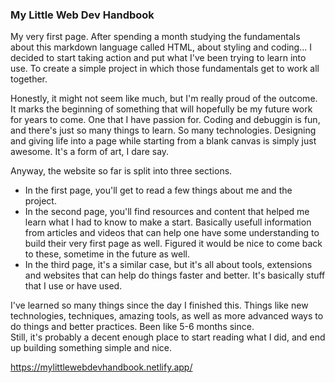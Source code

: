 ### My Little Web Dev Handbook

My very first page.
After spending a month studying the fundamentals about this markdown language called HTML, about styling and coding... I decided to start taking action and put what I've been trying to learn into use. To create a simple project in which those fundamentals get to work all together.

Honestly, it might not seem like much, but I'm really proud of the outcome. It marks the beginning of something that will hopefully be my future work for years to come. One that I have passion for. Coding and debuggin is fun, and there's just so many things to learn. So many technologies. Designing and giving life into a page while starting from a blank canvas is simply just awesome. It's a form of art, I dare say.

Anyway, the website so far is split into three sections.  
- In the first page, you'll get to read a few things about me and the project.  
- In the second page, you'll find resources and content that helped me learn what I had to know to make a start. Basically usefull information from articles and videos that can help one have some understanding to build their very first page as well. Figured it would be nice to come back to these, sometime in the future as well.  
- In the third page, it's a similar case, but it's all about tools, extensions and websites that can help do things faster and better. It's basically stuff that I use or have used.

I've learned so many things since the day I finished this. Things like new technologies, techniques, amazing tools, as well as more advanced ways to do things and better practices. Been like 5-6 months since.  
Still, it's probably a decent enough place to start reading what I did, and end up building something simple and nice.  

https://mylittlewebdevhandbook.netlify.app/
